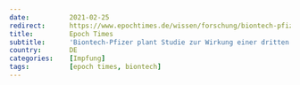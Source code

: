 ```yaml
---
date:          2021-02-25
redirect:      https://www.epochtimes.de/wissen/forschung/biontech-pfizer-studie-zur-wirkung-einer-dritten-dosis-a3457069.html
title:         Epoch Times
subtitle:      'Biontech-Pfizer plant Studie zur Wirkung einer dritten Corona-Impfdosis'
country:       DE
categories:    [Impfung]
tags:          [epoch times, biontech]
---
```

